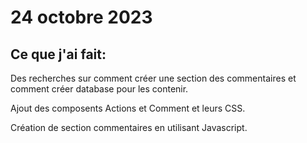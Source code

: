 # 24 octobre 2023

## Ce que j'ai fait:

Des recherches sur comment créer une section des commentaires et comment créer database pour les contenir.

Ajout des composents Actions et Comment et leurs CSS.

Création de section commentaires en utilisant Javascript.

